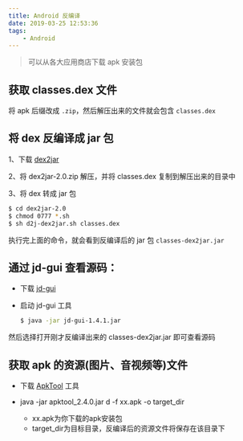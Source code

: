 ```yaml
---
title: Android 反编译
date: 2019-03-25 12:53:36
tags:
	- Android
---
```


> 可以从各大应用商店下载 apk 安装包

## 获取 classes.dex 文件

将 apk 后缀改成 `.zip`，然后解压出来的文件就会包含 `classes.dex`


## 将 dex 反编译成 jar 包

1、下载 [dex2jar](https://sourceforge.net/projects/dex2jar/)

2、将 dex2jar-2.0.zip 解压，并将 classes.dex 复制到解压出来的目录中

3、将 dex 转成 jar 包
```bash
$ cd dex2jar-2.0
$ chmod 0777 *.sh
$ sh d2j-dex2jar.sh classes.dex
```

执行完上面的命令，就会看到反编译后的 jar 包 `classes-dex2jar.jar`


## 通过 jd-gui 查看源码：

- 下载 [jd-gui](http://jd.benow.ca)

- 启动 jd-gui 工具
	```bash
	$ java -jar jd-gui-1.4.1.jar
	```

然后选择打开刚才反编译出来的 classes-dex2jar.jar 即可查看源码


## 获取 apk 的资源(图片、音视频等)文件

- 下载 [ApkTool](https://www.softpedia.com/get/Programming/Debuggers-Decompilers-Dissasemblers/ApkTool.shtml) 工具

- java -jar apktool_2.4.0.jar d -f xx.apk -o target_dir
	- xx.apk为你下载的apk安装包
	- target_dir为目标目录，反编译后的资源文件将保存在该目录下
